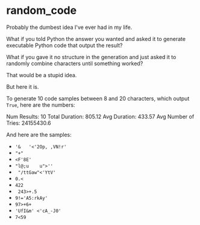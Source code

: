 # random_code

Probably the dumbest idea I've ever had in my life.

What if you told Python the answer you wanted and asked it to generate executable Python code that output the result?

What if you gave it no structure in the generation and just asked it to randomly combine characters until something worked?

That would be a stupid idea.

But here it is.


To generate 10 code samples between 8 and 20 characters, which output `True`, here are the numbers:

Num Results: 10
Total Duration: 805.12
Avg Duration: 433.57
Avg Number of Tries: 24155430.6

And here are the samples:

* `'&	'<'2Op, ,VN!r'`
* `"+"`
* `<F'8E'`
* `"l@;u	u">''`
* ` "/ttGaw"<'YtV'`
* `0.<`
* `422`
* `	243>+.5`
* `9!='A5:rkAy'`
* `97>+6+`
* `'UfI&m' <'cA_-J0'`
* `7<59`
